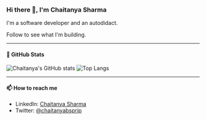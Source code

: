 ### Hi there 👋, I'm Chaitanya Sharma

I'm a software developer and an autodidact.

Follow to see what I'm building.

---

#### 🌟 GitHub Stats

![Chaitanya's GitHub stats](https://github-readme-stats.vercel.app/api?username=Chaitanyabsprip&show_icons=true&theme=rose_pine)
![Top Langs](https://github-readme-stats.vercel.app/api/top-langs/?username=Chaitanyabsprip&layout=compact&theme=rose_pine)

---

#### 📫 How to reach me

- LinkedIn: [Chaitanya Sharma](https://www.linkedin.com/in/chaitanyabsprip)
- Twitter: [@chaitanyabsprip](https://twitter.com/chaitanyabsprip)
